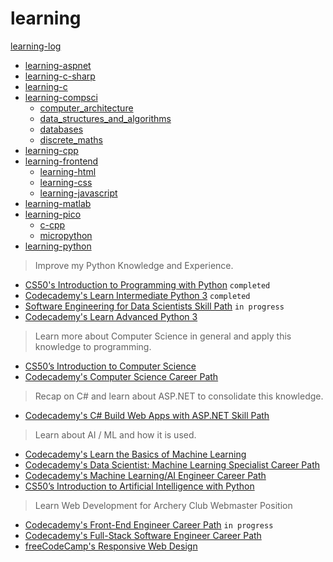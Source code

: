 # learning

[learning-log](learning-log.md)

- [learning-aspnet](learning-aspnet)
- [learning-c-sharp](learning-c-sharp)
- [learning-c](learning-c)
- [learning-compsci](learning-compsci)
  - [computer_architecture](learning-compsci/computer_architecture)
  - [data_structures_and_algorithms](learning-compsci/data_structures_and_algorithms)
  - [databases](learning-compsci/databases)
  - [discrete_maths](learning-compsci/discrete_maths)
- [learning-cpp](learning-cpp)
- [learning-frontend](learning-frontend)
  - [learning-html](learning-frontend/learning-html)
  - [learning-css](learning-frontend/learning-css)
  - [learning-javascript](learning-frontend/learning-javascript)
- [learning-matlab](learning-matlab)
- [learning-pico](learning-pico)
  - [c-cpp](learning-pico/c-cpp)
  - [micropython](learning-pico/micropython)
- [learning-python](learning-python)

> Improve my Python Knowledge and Experience.
- [CS50's Introduction to Programming with Python](https://cs50.harvard.edu/python/2022/) `completed`
- [Codecademy's Learn Intermediate Python 3](https://www.codecademy.com/learn/learn-intermediate-python-3) `completed`
- [Software Engineering for Data Scientists Skill Path](https://www.codecademy.com/learn/paths/software-engineering-for-data-scientists) `in progress`
- [Codecademy's Learn Advanced Python 3](https://www.codecademy.com/learn/learn-advanced-python)
> Learn more about Computer Science in general and apply this knowledge to programming.
- [CS50’s Introduction to Computer Science](https://cs50.harvard.edu/x/2023/)
- [Codecademy's Computer Science Career Path](https://www.codecademy.com/learn/paths/computer-science)
> Recap on C# and learn about ASP.NET to consolidate this knowledge.
- [Codecademy's C# Build Web Apps with ASP.NET Skill Path](https://www.codecademy.com/learn/paths/build-web-apps-with-asp-net)
> Learn about AI / ML and how it is used.
- [Codecademy's Learn the Basics of Machine Learning](https://www.codecademy.com/learn/machine-learning)
- [Codecademy's Data Scientist: Machine Learning Specialist Career Path](https://www.codecademy.com/learn/paths/data-science)
- [Codecademy's Machine Learning/AI Engineer Career Path](https://www.codecademy.com/learn/paths/machine-learning-engineer)
- [CS50’s Introduction to Artificial Intelligence with Python](https://cs50.harvard.edu/ai/2020/)
> Learn Web Development for Archery Club Webmaster Position
- [Codecademy's Front-End Engineer Career Path](https://www.codecademy.com/learn/paths/front-end-engineer-career-path) `in progress`
- [Codecademy's Full-Stack Software Engineer Career Path](https://www.codecademy.com/learn/paths/full-stack-engineer-career-path)
- [freeCodeCamp's Responsive Web Design](https://www.freecodecamp.org/learn/2022/responsive-web-design/)

